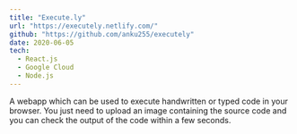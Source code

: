 ```yaml
---
title: "Execute.ly"
url: "https://executely.netlify.com/"
github: "https://github.com/anku255/executely"
date: 2020-06-05
tech:
  - React.js
  - Google Cloud
  - Node.js
---
```

A webapp which can be used to execute handwritten or typed code in your browser. You just need to upload an image containing the source code and you can check the output of the code within a few seconds.